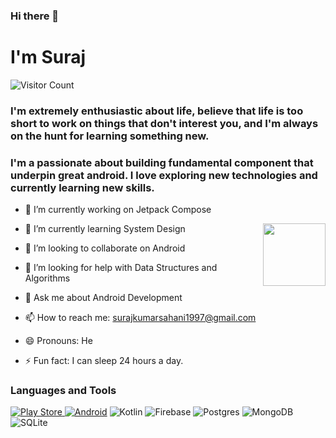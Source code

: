 ### Hi there 👋
# I'm Suraj

![Visitor Count](https://profile-counter.glitch.me/{surajsahani}/count.svg)


<!--
**surajsahani/surajsahani** is a ✨ _special_ ✨ repository because its `README.md` (this file) appears on your GitHub profile.

Here are some ideas to get you started:
-->
### I'm extremely enthusiastic about life, believe that life is too short to work on things that don't interest you, and I'm always on the hunt for learning something new.
### I'm a passionate about building fundamental component that underpin great android. I love exploring new technologies and currently learning new skills.
- 🔭 I’m currently working on Jetpack Compose
- 🌱 I’m currently learning System Design <img align="right" width="100" height="100" src="https://user-images.githubusercontent.com/22853459/127115627-165a04a6-a583-4b98-afde-617e5d9d14b1.gif">


- 👯 I’m looking to collaborate on Android 

- 🤔 I’m looking for help with Data Structures and Algorithms
- 💬 Ask me about Android Development <div align="center">
- 📫 How to reach me: surajkumarsahani1997@gmail.com 
- 😄 Pronouns: He
- ⚡ Fun fact: I can sleep 24 hours a day.

### Languages and Tools
<p align="left">
<a href="https://play.google.com/store/apps/dev?id=8460495759436830961">
<img alt="Play Store" src="https://img.shields.io/badge/Google_Play-414141?style=for-the-badge&logo=google-play&logoColor=white" />
</a>  <a href="https://developers.google.com/profile/u/110228110931615430421"><img alt="Android" src="https://img.shields.io/badge/Android-3DDC84?style=for-the-badge&logo=android&logoColor=white" /></a>  <img alt="Kotlin" src="https://img.shields.io/badge/kotlin-%230095D5.svg?style=for-the-badge&logo=kotlin&logoColor=white"/>  <img alt="Firebase" src="https://img.shields.io/badge/firebase-%23039BE5.svg?style=for-the-badge&logo=firebase"/> <img alt="Postgres" src ="https://img.shields.io/badge/postgres-%23316192.svg?style=for-the-badge&logo=postgresql&logoColor=white"/>  <img alt="MongoDB" src ="https://img.shields.io/badge/MongoDB-%234ea94b.svg?style=for-the-badge&logo=mongodb&logoColor=white"/> 	<img alt="SQLite" src ="https://img.shields.io/badge/sqlite-%2307405e.svg?style=for-the-badge&logo=sqlite&logoColor=white"/> <a href="https://play.google.com/store/apps/dev?id=8460495759436830961">


